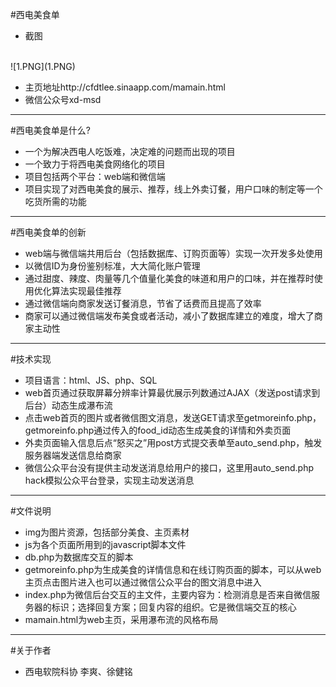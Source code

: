 #西电美食单
* 截图
<br />
![1.PNG](1.PNG)

* 主页地址http://cfdtlee.sinaapp.com/mamain.html
* 微信公众号xd-msd

---

#西电美食单是什么?
* 一个为解决西电人吃饭难，决定难的问题而出现的项目
* 一个致力于将西电美食网络化的项目
* 项目包括两个平台：web端和微信端
* 项目实现了对西电美食的展示、推荐，线上外卖订餐，用户口味的制定等一个吃货所需的功能

---

#西电美食单的创新
* web端与微信端共用后台（包括数据库、订购页面等）实现一次开发多处使用
* 以微信ID为身份鉴别标准，大大简化账户管理
* 通过甜度、辣度、肉量等几个值量化美食的味道和用户的口味，并在推荐时使用优化算法实现最佳推荐
* 通过微信端向商家发送订餐消息，节省了话费而且提高了效率
* 商家可以通过微信端发布美食或者活动，减小了数据库建立的难度，增大了商家主动性

---

#技术实现
* 项目语言：html、JS、php、SQL
* web首页通过获取屏幕分辨率计算最优展示列数通过AJAX（发送post请求到后台）动态生成瀑布流
* 点击web首页的图片或者微信图文消息，发送GET请求至getmoreinfo.php，getmoreinfo.php通过传入的food_id动态生成美食的详情和外卖页面
* 外卖页面输入信息后点“怒买之”用post方式提交表单至auto_send.php，触发服务器端发送信息给商家
* 微信公众平台没有提供主动发送消息给用户的接口，这里用auto_send.php hack模拟公众平台登录，实现主动发送消息

---

#文件说明
* img为图片资源，包括部分美食、主页素材
* js为各个页面所用到的javascript脚本文件
* db.php为数据库交互的脚本
* getmoreinfo.php为生成美食的详情信息和在线订购页面的脚本，可以从web主页点击图片进入也可以通过微信公众平台的图文消息中进入
* index.php为微信后台交互的主文件，主要内容为：检测消息是否来自微信服务器的标识；选择回复方案；回复内容的组织。它是微信端交互的核心
* mamain.html为web主页，采用瀑布流的风格布局

---

#关于作者
* 西电软院科协 李爽、徐健铭
